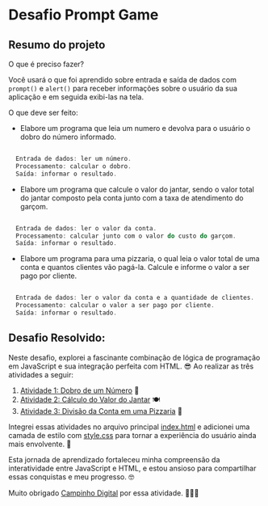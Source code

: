 # Desafio Prompt Game

## Resumo do projeto

O que é preciso fazer? 

Você usará o que foi aprendido sobre entrada e saída de dados com `prompt()` e `alert()` para receber informações sobre o usuário da sua aplicação e em seguida exibi-las na tela. 

O que deve ser feito: 

- Elabore um programa que leia um numero e devolva para o usuário o dobro do número informado.


~~~javascript

  Entrada de dados: ler um número.
  Processamento: calcular o dobro.
  Saída: informar o resultado.

~~~
  
- Elabore um programa que calcule o valor do jantar, sendo o valor total do jantar composto pela conta junto com a taxa de atendimento do garçom. 

~~~javascript

  Entrada de dados: ler o valor da conta.
  Processamento: calcular junto com o valor do custo do garçom.
  Saída: informar o resultado.

~~~

  
- Elabore um programa para uma pizzaria, o qual leia o valor total de uma conta e quantos clientes vão pagá-la. Calcule e informe o valor a ser pago por cliente. 

~~~javascript

  Entrada de dados: ler o valor da conta e a quantidade de clientes.
  Processamento: calcular o valor a ser pago por cliente.
  Saída: informar o resultado.

~~~


## Desafio Resolvido:

Neste desafio, explorei a fascinante combinação de lógica de programação em JavaScript e sua integração perfeita com HTML. 😎 Ao realizar as três atividades a seguir:

1. [Atividade 1: Dobro de um Número](https://github.com/LeanDevLima/DFE003_prompt_alert/blob/main/src/promptGame_1.html) 🚀
2. [Atividade 2: Cálculo do Valor do Jantar](https://github.com/LeanDevLima/DFE003_prompt_alert/blob/main/src/promptGame_2.html) 🍽️
3. [Atividade 3: Divisão da Conta em uma Pizzaria](https://github.com/LeanDevLima/DFE003_prompt_alert/blob/main/src/promptGame_3.html) 🍕

Integrei essas atividades no arquivo principal [index.html](https://github.com/LeanDevLima/DFE003_prompt_alert/blob/main/src/index.html) e adicionei uma camada de estilo com [style.css](https://github.com/LeanDevLima/DFE003_prompt_alert/blob/main/src/style.css) para tornar a experiência do usuário ainda mais envolvente. 🎨

Esta jornada de aprendizado fortaleceu minha compreensão da interatividade entre JavaScript e HTML, e estou ansioso para compartilhar essas conquistas e meu progresso. 🤓

Muito obrigado [Campinho Digital](https://www.linkedin.com/school/campinho-digital/) por essa atividade. 👏👏👏

